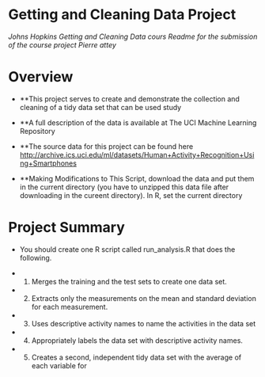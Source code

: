 # Getting and Cleaning Data Project
*Johns Hopkins Getting and Cleaning Data cours*
*Readme for the submission of the course project*
*Pierre attey*

  
# Overview

*  **This project serves to create and demonstrate the collection and cleaning of a tidy data set that can be used study 


*  **A full description of the data is available at The UCI Machine Learning Repository


*  **The source data for this project can be found here http://archive.ics.uci.edu/ml/datasets/Human+Activity+Recognition+Using+Smartphones 


*  **Making Modifications to This Script, download the  data and put them in  the current directory (you have to unzipped this data file after downloading in the cureent directory). In R, set the current directory


  
# Project Summary
* You should create one R script called run_analysis.R that does the following.

* 1. Merges the training and the test sets to create one data set. 
* 2. Extracts only the measurements on the mean and standard deviation for each measurement.
* 3. Uses descriptive activity names to name the activities in the data set 
* 4. Appropriately labels the data set with descriptive activity names. 
* 5. Creates a second, independent tidy data set with the average of each variable for 